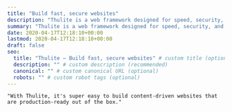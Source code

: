 ```yaml
---
title: "Build fast, secure websites"
description: "Thulite is a web framework designed for speed, security, and SEO — all powered by Hugo and npm."
summary: "Thulite is a web framework designed for speed, security, and SEO — all powered by Hugo and npm."
date: 2020-04-17T12:18:10+00:00
lastmod: 2020-04-17T12:18:10+00:00
draft: false
seo:
  title: "Thulite — Build fast, secure websites" # custom title (optional)
  description: "" # custom description (recommended)
  canonical: "" # custom canonical URL (optional)
  robots: "" # custom robot tags (optional)
---
```


```quote {caption="Henk Verlinde — Creator of Thulite"}
"With Thulite, it's super easy to build content-driven websites that are production-ready out of the box."
```
